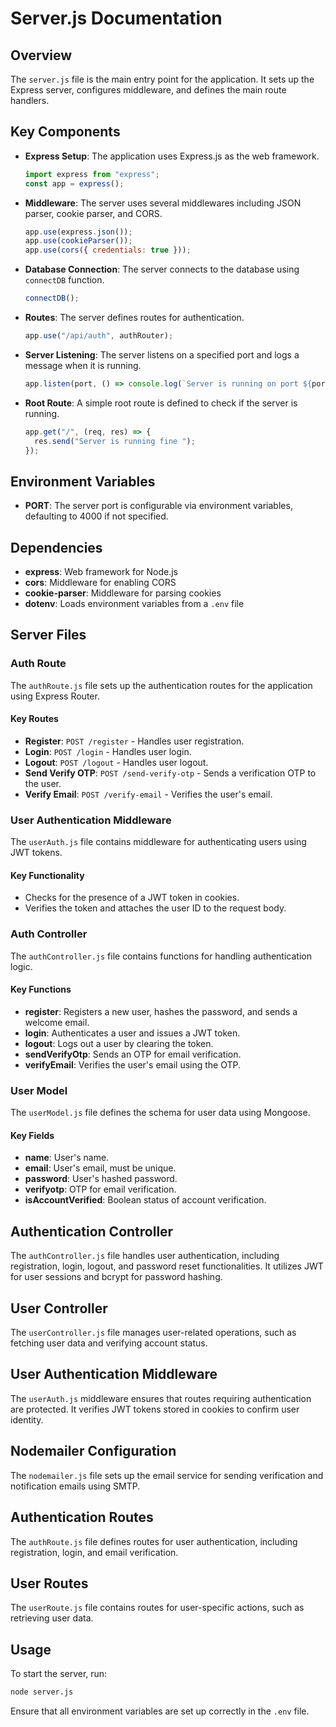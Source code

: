 # Server.js Documentation

## Overview
The `server.js` file is the main entry point for the application. It sets up the Express server, configures middleware, and defines the main route handlers.

## Key Components

- **Express Setup**: The application uses Express.js as the web framework.
  ```javascript
  import express from "express";
  const app = express();
  ```

- **Middleware**: The server uses several middlewares including JSON parser, cookie parser, and CORS.
  ```javascript
  app.use(express.json());
  app.use(cookieParser());
  app.use(cors({ credentials: true }));
  ```

- **Database Connection**: The server connects to the database using `connectDB` function.
  ```javascript
  connectDB();
  ```

- **Routes**: The server defines routes for authentication.
  ```javascript
  app.use("/api/auth", authRouter);
  ```

- **Server Listening**: The server listens on a specified port and logs a message when it is running.
  ```javascript
  app.listen(port, () => console.log(`Server is running on port ${port}`));
  ```

- **Root Route**: A simple root route is defined to check if the server is running.
  ```javascript
  app.get("/", (req, res) => {
    res.send("Server is running fine ");
  });
  ```

## Environment Variables
- **PORT**: The server port is configurable via environment variables, defaulting to 4000 if not specified.

## Dependencies
- **express**: Web framework for Node.js
- **cors**: Middleware for enabling CORS
- **cookie-parser**: Middleware for parsing cookies
- **dotenv**: Loads environment variables from a `.env` file

## Server Files

### Auth Route
The `authRoute.js` file sets up the authentication routes for the application using Express Router.

#### Key Routes
- **Register**: `POST /register` - Handles user registration.
- **Login**: `POST /login` - Handles user login.
- **Logout**: `POST /logout` - Handles user logout.
- **Send Verify OTP**: `POST /send-verify-otp` - Sends a verification OTP to the user.
- **Verify Email**: `POST /verify-email` - Verifies the user's email.

### User Authentication Middleware
The `userAuth.js` file contains middleware for authenticating users using JWT tokens.

#### Key Functionality
- Checks for the presence of a JWT token in cookies.
- Verifies the token and attaches the user ID to the request body.

### Auth Controller
The `authController.js` file contains functions for handling authentication logic.

#### Key Functions
- **register**: Registers a new user, hashes the password, and sends a welcome email.
- **login**: Authenticates a user and issues a JWT token.
- **logout**: Logs out a user by clearing the token.
- **sendVerifyOtp**: Sends an OTP for email verification.
- **verifyEmail**: Verifies the user's email using the OTP.

### User Model
The `userModel.js` file defines the schema for user data using Mongoose.

#### Key Fields
- **name**: User's name.
- **email**: User's email, must be unique.
- **password**: User's hashed password.
- **verifyotp**: OTP for email verification.
- **isAccountVerified**: Boolean status of account verification.

## Authentication Controller

The `authController.js` file handles user authentication, including registration, login, logout, and password reset functionalities. It utilizes JWT for user sessions and bcrypt for password hashing.

## User Controller

The `userController.js` file manages user-related operations, such as fetching user data and verifying account status.

## User Authentication Middleware

The `userAuth.js` middleware ensures that routes requiring authentication are protected. It verifies JWT tokens stored in cookies to confirm user identity.

## Nodemailer Configuration

The `nodemailer.js` file sets up the email service for sending verification and notification emails using SMTP.

## Authentication Routes

The `authRoute.js` file defines routes for user authentication, including registration, login, and email verification.

## User Routes

The `userRoute.js` file contains routes for user-specific actions, such as retrieving user data.

## Usage
To start the server, run:
```bash
node server.js
```
Ensure that all environment variables are set up correctly in the `.env` file.
